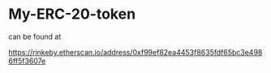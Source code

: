 # My-ERC-20-token

can be found at

https://rinkeby.etherscan.io/address/0xf99ef82ea4453f8635fdf65bc3e4986ff5f3607e
